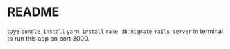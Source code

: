 # README

tpye
`bundle install`
`yarn install`
`rake db:migrate`
`rails server`
in terminal to run this app on port 3000.
